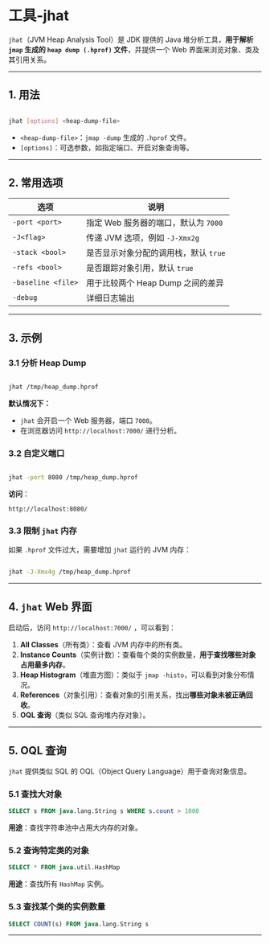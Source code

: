 # 工具-jhat

`jhat`（JVM Heap Analysis Tool）是 JDK 提供的 Java 堆分析工具，**用于解析 `jmap` 生成的 `heap dump (.hprof)` 文件**，并提供一个 Web 界面来浏览对象、类及其引用关系。

---

## **1. 用法**
```bash

jhat [options] <heap-dump-file>
```
- `<heap-dump-file>`：`jmap -dump` 生成的 `.hprof` 文件。
- `[options]`：可选参数，如指定端口、开启对象查询等。

---

## **2. 常用选项**
| 选项 | 说明 |
|------|------|
| `-port <port>` | 指定 Web 服务器的端口，默认为 `7000` |
| `-J<flag>` | 传递 JVM 选项，例如 `-J-Xmx2g` |
| `-stack <bool>` | 是否显示对象分配的调用栈，默认 `true` |
| `-refs <bool>` | 是否跟踪对象引用，默认 `true` |
| `-baseline <file>` | 用于比较两个 Heap Dump 之间的差异 |
| `-debug` | 详细日志输出 |

---

## **3. 示例**

### **3.1 分析 Heap Dump**
```bash

jhat /tmp/heap_dump.hprof
```
**默认情况下：**
- `jhat` 会开启一个 Web 服务器，端口 `7000`。
- 在浏览器访问 `http://localhost:7000/` 进行分析。

### **3.2 自定义端口**
```bash

jhat -port 8080 /tmp/heap_dump.hprof
```
**访问**：
```
http://localhost:8080/
```

### **3.3 限制 `jhat` 内存**
如果 `.hprof` 文件过大，需要增加 `jhat` 运行的 JVM 内存：
```bash

jhat -J-Xmx4g /tmp/heap_dump.hprof
```
---

## **4. `jhat` Web 界面**

启动后，访问 `http://localhost:7000/` ，可以看到：
1. **All Classes**（所有类）：查看 JVM 内存中的所有类。
2. **Instance Counts**（实例计数）：查看每个类的实例数量，**用于查找哪些对象占用最多内存**。
3. **Heap Histogram**（堆直方图）：类似于 `jmap -histo`，可以看到对象分布情况。
4. **References**（对象引用）：查看对象的引用关系，找出**哪些对象未被正确回收**。
5. **OQL 查询**（类似 SQL 查询堆内存对象）。

---

## **5. OQL 查询**
`jhat` 提供类似 SQL 的 OQL（Object Query Language）用于查询对象信息。

### **5.1 查找大对象**
```sql
SELECT s FROM java.lang.String s WHERE s.count > 1000
```
**用途**：查找字符串池中占用大内存的对象。

### **5.2 查询特定类的对象**
```sql
SELECT * FROM java.util.HashMap
```
**用途**：查找所有 `HashMap` 实例。

### **5.3 查找某个类的实例数量**
```sql
SELECT COUNT(s) FROM java.lang.String s
```

---
